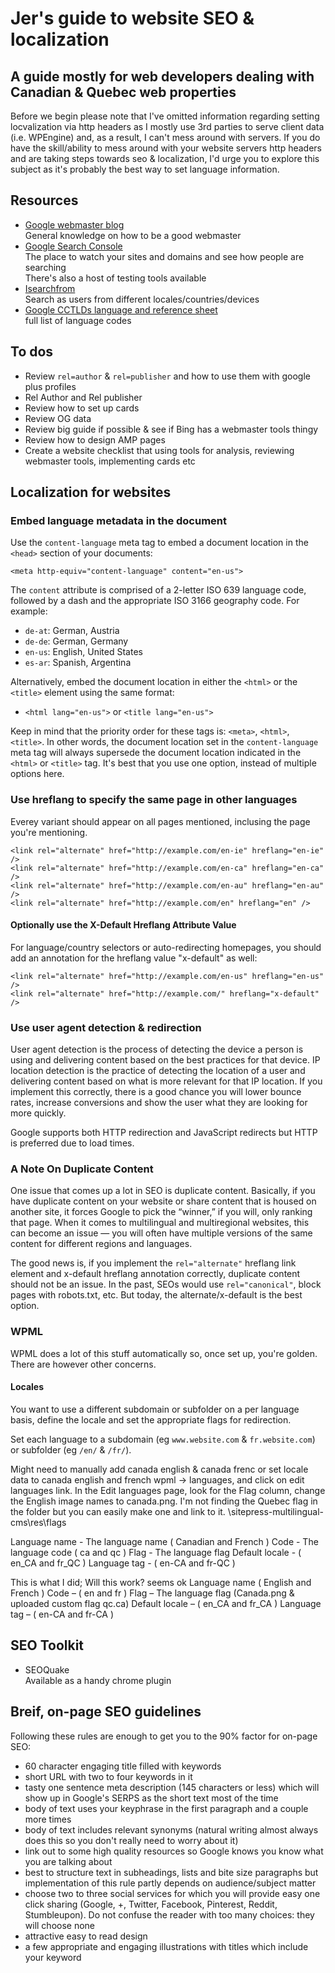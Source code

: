 # Jer's guide to website SEO & localization

## A guide mostly for web developers dealing with Canadian & Quebec web properties

Before we begin please note that I've omitted information regarding setting locvalization via http headers as I mostly use 3rd parties to serve client data (i.e. WPEngine) and, as a result, I can't mess around with servers. If you do have the skill/ability to mess around with your website servers http headers and are taking steps towards seo & localization, I'd urge you to explore this subject as it's probably the best way to set language information.

## Resources

- [Google webmaster blog](https://webmasters.googleblog.com/)  
  General knowledge on how to be a good webmaster
- [Google Search Console](https://www.google.com/webmasters/tools/home?hl=en)  
  The place to watch your sites and domains and see how people are searching  
  There's also a host of testing tools available
- [Isearchfrom](http://isearchfrom.com/)  
  Search as users from different locales/countries/devices
- [Google CCTLDs language and reference sheet](https://www.distilled.net/blog/uncategorized/google-cctlds-and-associated-languages-codes-reference-sheet/)  
  full list of language codes

## To dos

- Review `rel=author` & `rel=publisher` and how to use them with google plus profiles
- Rel Author and Rel publisher
- Review how to set up cards
- Review OG data
- Review big guide if possible & see if Bing has a webmaster tools thingy
- Review how to design AMP pages
- Create a website checklist that using tools for analysis, reviewing webmaster tools, implementing cards etc

## Localization for websites

### Embed language metadata in the document

Use the `content-language` meta tag to embed a document location in the `<head>` section of your documents:

    <meta http-equiv="content-language" content="en-us">

The `content` attribute is comprised of a 2-letter ISO 639 language code, followed by a dash and the appropriate ISO 3166 geography code. For example:

- `de-at`: German, Austria
- `de-de`: German, Germany
- `en-us`: English, United States
- `es-ar`: Spanish, Argentina

Alternatively, embed the document location in either the `<html>` or the `<title>` element using the same format:

- `<html lang="en-us">` or `<title lang="en-us">`

Keep in mind that the priority order for these tags is: `<meta>`, `<html>`, `<title>`. In other words, the document location set in the `content-language` meta tag will always supersede the document location indicated in the `<html>` or `<title>` tag. It's best that you use one option, instead of multiple options here.

### Use hreflang to specify the same page in other languages

Everey variant should appear on all pages mentioned, inclusing the page you're mentioning.

    <link rel="alternate" href="http://example.com/en-ie" hreflang="en-ie" />
    <link rel="alternate" href="http://example.com/en-ca" hreflang="en-ca" />
    <link rel="alternate" href="http://example.com/en-au" hreflang="en-au" />
    <link rel="alternate" href="http://example.com/en" hreflang="en" />

#### Optionally use the X-Default Hreflang Attribute Value

For language/country selectors or auto-redirecting homepages, you should add an annotation for the hreflang value "x-default" as well:

    <link rel="alternate" href="http://example.com/en-us" hreflang="en-us" />
    <link rel="alternate" href="http://example.com/" hreflang="x-default" />

### Use user agent detection & redirection

User agent detection is the process of detecting the device a person is using and delivering content based on the best practices for that device. IP location detection is the practice of detecting the location of a user and delivering content based on what is more relevant for that IP location. If you implement this correctly, there is a good chance you will lower bounce rates, increase conversions and show the user what they are looking for more quickly.

Google supports both HTTP redirection and JavaScript redirects but HTTP is preferred due to load times.

### A Note On Duplicate Content

One issue that comes up a lot in SEO is duplicate content. Basically, if you have duplicate content on your website or share content that is housed on another site, it forces Google to pick the “winner,” if you will, only ranking that page. When it comes to multilingual and multiregional websites, this can become an issue — you will often have multiple versions of the same content for different regions and languages.

The good news is, if you implement the `rel="alternate"` hreflang link element and x-default hreflang annotation correctly, duplicate content should not be an issue. In the past, SEOs would use `rel="canonical"`, block pages with robots.txt, etc. But today, the alternate/x-default is the best option.

### WPML

WPML does a lot of this stuff automatically so, once set up, you're golden. There are however other concerns.

#### Locales

You want to use a different subdomain or subfolder on a per language basis, define the locale and set the appropriate flags for redirection.

Set each language to a subdomain (eg `www.website.com` & `fr.website.com`) or subfolder (eg `/en/` & `/fr/`).

Might need to manually add canada english & canada frenc or set locale data to canada english and french 
wpml -> languages, and click on edit languages link.
In the Edit languages page, look for the Flag column, change the English image names to canada.png. I'm not finding the Quebec flag in the folder but you can easily make one and link to it.
\sitepress-multilingual-cms\res\flags


Language name - The language name ( Canadian and French )
Code - The language code ( ca and qc )
Flag - The language flag
Default locale - ( en_CA and fr_QC )
Language tag - ( en-CA and fr-QC )

This is what I did; Will this work? seems ok
Language name ( English and French )
Code – ( en and fr )
Flag – The language flag (Canada.png & uploaded custom flag qc.ca)
Default locale – ( en_CA and fr_CA )
Language tag – ( en-CA and fr-CA )





## SEO Toolkit

- SEOQuake  
  Available as a handy chrome plugin

## Breif, on-page SEO guidelines

Following these rules are enough to get you to the 90% factor for on-page SEO:

- 60 character engaging title filled with keywords
- short URL with two to four keywords in it
- tasty one sentence meta description (145 characters or less) which will show up in Google's SERPS as the short text most of the time
- body of text uses your keyphrase in the first paragraph and a couple more times
- body of text includes relevant synonyms (natural writing almost always does this so you don't really need to worry about it)
- link out to some high quality resources so Google knows you know what you are talking about
- best to structure text in subheadings, lists and bite size paragraphs but implementation of this rule partly depends on audience/subject matter
- choose two to three social services for which you will provide easy one click sharing (Google, +, Twitter, Facebook, Pinterest, Reddit, Stumbleupon). Do not confuse the reader with too many choices: they will choose none
- attractive easy to read design
- a few appropriate and engaging illustrations with titles which include your keyword
